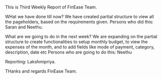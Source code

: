 This is Third Weekly Report of FinEase Team.

WHat we have done till now?
We have created partial structure to view all the pageholders, based on the requirements given.
Persons who did this: Saran and Neethu.

What are we going to do in the next week?
We are expanding on the partial structure to create functionalities to setup monthly budget, to view the expenses of the month, and to add fields like mode of payment, category, description, date etc
Persons who are going to do this: Neethu

Reporting: Lakshmipriya.

THanks and regards 
FinEase Team.

